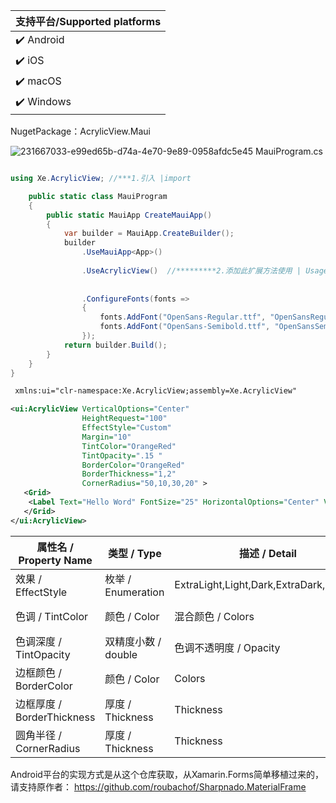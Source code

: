 
|支持平台/Supported platforms        |
|----------------------------|
| :heavy_check_mark: Android | 
| :heavy_check_mark: iOS     |
| :heavy_check_mark: macOS   |
| :heavy_check_mark: Windows |


NugetPackage：AcrylicView.Maui

![231667033-e99ed65b-d74a-4e70-9e89-0958afdc5e45](https://github.com/sswi/AcrylicView.MAUI/assets/39110708/1e05f06c-7d43-403a-8f83-74d9436c44f3)
MauiProgram.cs

```csharp

using Xe.AcrylicView; //***1.引入 |import

    public static class MauiProgram
    {
        public static MauiApp CreateMauiApp()
        {
            var builder = MauiApp.CreateBuilder();
            builder
                .UseMauiApp<App>()
                
                .UseAcrylicView()  //*********2.添加此扩展方法使用 | Usage
                
                
                .ConfigureFonts(fonts =>
                {
                    fonts.AddFont("OpenSans-Regular.ttf", "OpenSansRegular");
                    fonts.AddFont("OpenSans-Semibold.ttf", "OpenSansSemibold");
                });
            return builder.Build();
        }
    }
}
```



 
```xml
 xmlns:ui="clr-namespace:Xe.AcrylicView;assembly=Xe.AcrylicView" 

<ui:AcrylicView VerticalOptions="Center"  
                HeightRequest="100"  
                EffectStyle="Custom"    
                Margin="10"  
                TintColor="OrangeRed" 
                TintOpacity=".15 "  
                BorderColor="OrangeRed" 
                BorderThickness="1,2" 
                CornerRadius="50,10,30,20" >           
   <Grid>
    <Label Text="Hello Word" FontSize="25" HorizontalOptions="Center" VerticalOptions="Center" TextColor="OrangeRed"/>    
   </Grid>
</ui:AcrylicView>
```

| 属性名 / Property Name  | 类型 / Type | 描述 / Detail | 默认值 / Default |
| ------------- | ------------- | ------------- | ------------- |
| 效果 / EffectStyle  | 枚举 / Enumeration  | ExtraLight,Light,Dark,ExtraDark,Custom  | 亮效果 / Light |
| 色调 / TintColor | 颜色 / Color  | 混合颜色 / Colors | 透明色 / Transparent |
| 色调深度 / TintOpacity | 双精度小数 / double  | 色调不透明度 / Opacity | 透明 / 0.0 |
| 边框颜色 / BorderColor | 颜色 / Color  | Colors | 透明色 / Transparent |
| 边框厚度 / BorderThickness | 厚度 / Thickness  | Thickness | 无边框 / Thickness(0) |
| 圆角半径 / CornerRadius | 厚度 / Thickness  | Thickness | 直角 / Thickness(0) |

Android平台的实现方式是从这个仓库获取，从Xamarin.Forms简单移植过来的，请支持原作者：
https://github.com/roubachof/Sharpnado.MaterialFrame

